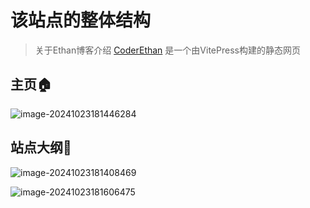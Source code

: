 # 该站点的整体结构

>  关于Ethan博客介绍
> [CoderEthan](https://www.coderethan.fun) 是一个由VitePress构建的静态网页


## 主页:house:

![image-20241023181446284](https://coderethan-1327000741.cos.ap-chengdu.myqcloud.com/blog-pics/image-20241023181446284.png)



## 站点大纲:eyes:

![image-20241023181408469](https://coderethan-1327000741.cos.ap-chengdu.myqcloud.com/blog-pics/image-20241023181408469.png)





![image-20241023181606475](https://coderethan-1327000741.cos.ap-chengdu.myqcloud.com/blog-pics/image-20241023181606475.png)

